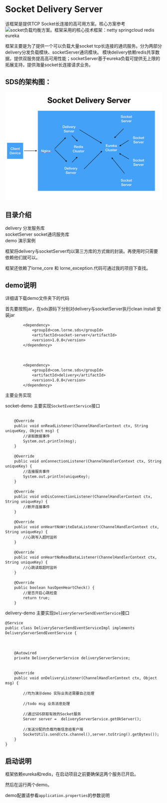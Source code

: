 # Socket Delivery Server


该框架是提供TCP Socket长连接的高可用方案。核心方案参考 ![socket负载均衡方案](https://github.com/1991wangliang/distribute-netty)。框架采用的核心技术框架：netty springcloud redis eureka


框架主要是为了提供一个可以负载大量socket tcp长连接的通讯服务。分为两部分delivery分发负载模块、socketServer通讯模块。
模块delivery依赖redis共享数据，提供双服务提高高可用性能；socketServer基于eureka负载可提供无上限的拓展支持，提供海量socket长连接请求业务。


## SDS的架构图：

![](readme/sds.jpg)


## 目录介绍

delivery 分发服务库   
socketServer socket通讯服务库  
demo    演示案例  

框架将delivery与socketServer均以第三方库的方式做的封装。再使用时只需要依赖他们就可以。

框架还依赖了lorne_core 和 lorne_exception.代码可通过我的项目下查找。

## demo说明

详细请下载demo文件夹下的代码

首先要按照jar，在sds源码下分别对delivery与socketServer执行clean install 安装jar


````
        <dependency>
            <groupId>com.lorne.sds</groupId>
            <artifactId>socket-server</artifactId>
            <version>1.0.0</version>
        </dependency>
        
        
        
        <dependency>
            <groupId>com.lorne.sds</groupId>
            <artifactId>delivery</artifactId>
            <version>1.0.0</version>
        </dependency>
````

主要业务实现

socket-demo 主要实现`SocketEventService`接口

````

    @Override
    public void onReadListener(ChannelHandlerContext ctx, String uniqueKey, Object msg) {
        //读取数据事件
        System.out.println(msg);
    }

    @Override
    public void onConnectionListener(ChannelHandlerContext ctx, String uniqueKey) {
        //连接服务事件
        System.out.println(uniqueKey);
    }

    @Override
    public void onDisConnectionListener(ChannelHandlerContext ctx, String uniqueKey) {
        //断开连接事件
    }

    @Override
    public void onHeartNoWriteDataListener(ChannelHandlerContext ctx, String uniqueKey) {
        //心跳写入超时监听
    }

    @Override
    public void onHeartNoReadDataListener(ChannelHandlerContext ctx, String uniqueKey) {
        //心跳读取超时监听
    }

    @Override
    public boolean hasOpenHeartCheck() {
        //是否开启心跳检查
        return true;
    }

````

delivery-demo 主要实现`DeliveryServerSendEventService`接口



````
@Service
public class DeliveryServerSendEventServiceImpl implements DeliveryServerSendEventService {



    @Autowired
    private DeliveryServerService deliveryServerService;


    @Override
    public void onDeliveryListener(ChannelHandlerContext ctx, Object msg) {

        //均为演示demo 实际业务还需要自己处理

        //todo msg 业务消息处理

        //通过SDS获取有效的Socket服务
        Server server =  deliveryServerService.getOkServer();

        //发送分配的负载均衡信息给客户端
        SocketUtils.send(ctx.channel(),server.toString().getBytes());
    }
}

````



## 启动说明

框架依赖eureka和redis，在启动项目之前要确保这两个服务已开启。

然后在运行两个demo。

demo配置请参看`application.properties`的参数说明